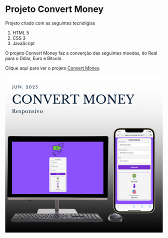 
<h1>Projeto Convert Money</h1>
<p>Projeto criado com as seguintes tecnoligias</p>
<ol>
  <li>HTML 5</li>
  <li>CSS 3</li>
  <li>JavaScript</li>
</ol>
<p>O projeto Convert Money faz a converção das seguintes moedas, do Real para o Dólar, Euro e Bitcoin.</p>
<p>Clique aqui  para ver o projeto <a href="https://gustavomiranda01.github.io/Projeto-Conversor-de-Moeda">Convert Money</a>.</p>
<img src="https://github.com/GustavoMiranda01/Projeto-Conversor-de-Moeda/blob/main/assets/ConvertMoney.png?raw=true">
